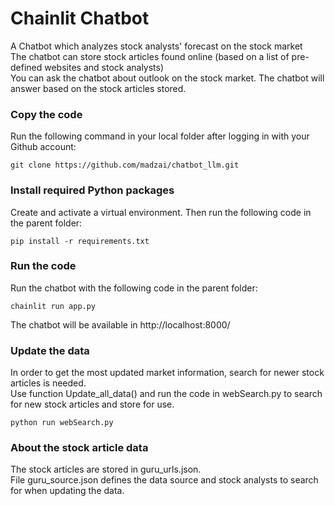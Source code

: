 # Chainlit Chatbot 
A Chatbot which analyzes stock analysts' forecast on the stock market
<br/>
The chatbot can store stock articles found online (based on a list of pre-defined websites and stock analysts)
<br/>
You can ask the chatbot about outlook on the stock market. The chatbot will answer based on the stock articles stored.


### Copy the code
Run the following command in your local folder after logging in with your Github account:
```
git clone https://github.com/madzai/chatbot_llm.git
```

### Install required Python packages
Create and activate a virtual environment. Then run the following code in the parent folder:
```
pip install -r requirements.txt
```

### Run the code
Run the chatbot with the following code in the parent folder:
```
chainlit run app.py
```
The chatbot will be available in http://localhost:8000/

### Update the data
In order to get the most updated market information, search for newer stock articles is needed.
<br />
Use function Update_all_data() and run the code in webSearch.py to search for new stock articles and store for use.
```
python run webSearch.py
```

### About the stock article data
The stock articles are stored in guru_urls.json. 
<br />
File guru_source.json defines the data source and stock analysts to search for when updating the data.
<br />
